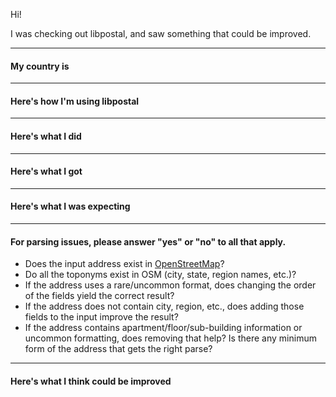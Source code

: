 Hi!

I was checking out libpostal, and saw something that could be improved.

---
#### My country is
<!-- If you were Carmen Sandiego, where in the world would you be? -->

---
#### Here's how I'm using libpostal
<!-- Always interested to know how people use the library! What are you working on? Which orgnization? What's your use case? -->

---
#### Here's what I did
<!-- the input you used in the case of issues with results, your system configuration for compilation issues/bugs, etc. -->

---
#### Here's what I got
<!-- the output from the parser, normalization, deduping, make, etc. Try to paste the exact result/output. -->

---
#### Here's what I was expecting
<!-- what should the correct parse/output have been? Try to be specific. -->

---
#### For parsing issues, please answer "yes" or "no" to all that apply.

- Does the input address exist in [OpenStreetMap](https://openstreetmap.org)?
  <!-- yes/no. Provide a link if possible -->
- Do all the toponyms exist in OSM (city, state, region names, etc.)?
  <!-- yes/no -->
- If the address uses a rare/uncommon format, does changing the order of the fields yield the correct result?
  <!-- yes/no. Providing examples is useful. -->
- If the address does not contain city, region, etc., does adding those fields to the input improve the result?
  <!-- yes/no. Please paste any examples of forms of the address that do work. There might be an inconsistency between your address and libpostal's training addresses. -->
- If the address contains apartment/floor/sub-building information or uncommon formatting, does removing that help? Is there any minimum form of the address that gets the right parse?
  <!-- yes/no. Please paste any examples of forms of the address that do work. Trying to do some of this investigation yourself before asking for help can save time for maintainers and improve your understanding of the project. -->

---
#### Here's what I think could be improved
<!-- suggestions for what could be done differently -->

